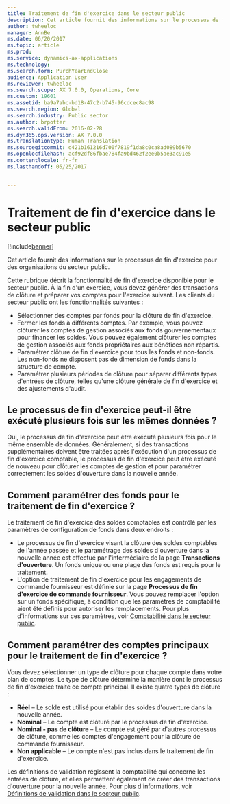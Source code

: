 ```yaml
---
title: Traitement de fin d'exercice dans le secteur public
description: Cet article fournit des informations sur le processus de fin d'exercice pour des organisations du secteur public.
author: twheeloc
manager: AnnBe
ms.date: 06/20/2017
ms.topic: article
ms.prod: 
ms.service: dynamics-ax-applications
ms.technology: 
ms.search.form: PurchYearEndClose
audience: Application User
ms.reviewer: twheeloc
ms.search.scope: AX 7.0.0, Operations, Core
ms.custom: 19601
ms.assetid: ba9a7abc-bd18-47c2-b745-96cdcec8ac98
ms.search.region: Global
ms.search.industry: Public sector
ms.author: brpotter
ms.search.validFrom: 2016-02-28
ms.dyn365.ops.version: AX 7.0.0
ms.translationtype: Human Translation
ms.sourcegitcommit: d421b161216d700f7819f1da8c0ca8ad089b5670
ms.openlocfilehash: acf92df86fbae784fa9bd462f2ee0b5ae3ac91e5
ms.contentlocale: fr-fr
ms.lasthandoff: 05/25/2017


---
```


# <a name="year-end-processing-in-the-public-sector"></a>Traitement de fin d'exercice dans le secteur public

[!include[banner](../includes/banner.md)]


Cet article fournit des informations sur le processus de fin d'exercice pour des organisations du secteur public.

Cette rubrique décrit la fonctionnalité de fin d'exercice disponible pour le secteur public. À la fin d'un exercice, vous devez générer des transactions de clôture et préparer vos comptes pour l'exercice suivant.  Les clients du secteur public ont les fonctionnalités suivantes :

-   Sélectionner des comptes par fonds pour la clôture de fin d'exercice.
-   Fermer les fonds à différents comptes. Par exemple, vous pouvez clôturer les comptes de gestion associés aux fonds gouvernementaux pour financer les soldes. Vous pouvez également clôturer les comptes de gestion associés aux fonds propriétaires aux bénéfices non répartis.
-   Paramétrer clôture de fin d'exercice pour tous les fonds et non-fonds. Les non-fonds ne disposent pas de dimension de fonds dans la structure de compte.
-   Paramétrer plusieurs périodes de clôture pour séparer différents types d'entrées de clôture, telles qu'une clôture générale de fin d'exercice et des ajustements d'audit.

## <a name="can-the-year-end-process-be-run-more-than-one-time-on-the-same-data"></a>Le processus de fin d'exercice peut-il être exécuté plusieurs fois sur les mêmes données ?
Oui, le processus de fin d'exercice peut être exécuté plusieurs fois pour le même ensemble de données. Généralement, si des transactions supplémentaires doivent être traitées après l'exécution d'un processus de fin d'exercice comptable, le processus de fin d'exercice peut être exécuté de nouveau pour clôturer les comptes de gestion et pour paramétrer correctement les soldes d'ouverture dans la nouvelle année.

## <a name="how-do-i-set-up-funds-for-year-end-processing"></a>Comment paramétrer des fonds pour le traitement de fin d'exercice ?
Le traitement de fin d'exercice des soldes comptables est contrôlé par les paramètres de configuration de fonds dans deux endroits :

-   Le processus de fin d'exercice visant la clôture des soldes comptables de l'année passée et le paramétrage des soldes d'ouverture dans la nouvelle année est effectué par l'intermédiaire de la page **Transactions d'ouverture**. Un fonds unique ou une plage des fonds est requis pour le traitement.
-   L'option de traitement de fin d'exercice pour les engagements de commande fournisseur est définie sur la page **Processus de fin d'exercice de commande fournisseur**. Vous pouvez remplacer l'option sur un fonds spécifique, à condition que les paramètres de comptabilité aient été définis pour autoriser les remplacements. Pour plus d'informations sur ces paramètres, voir [Comptabilité dans le secteur public](general-ledger-public-sector.md).

## <a name="how-do-i-set-up-main-accounts-for-year-end-processing"></a>Comment paramétrer des comptes principaux pour le traitement de fin d'exercice ?
Vous devez sélectionner un type de clôture pour chaque compte dans votre plan de comptes. Le type de clôture détermine la manière dont le processus de fin d'exercice traite ce compte principal. Il existe quatre types de clôture :

-   **Réel** – Le solde est utilisé pour établir des soldes d'ouverture dans la nouvelle année.
-   **Nominal** – Le compte est clôturé par le processus de fin d'exercice.
-   **Nominal - pas de clôture** – Le compte est géré par d'autres processus de clôture, comme les comptes d'engagement pour la clôture de commande fournisseur.
-   **Non applicable** – Le compte n'est pas inclus dans le traitement de fin d'exercice.

Les définitions de validation régissent la comptabilité qui concerne les entrées de clôture, et elles permettent également de créer des transactions d'ouverture pour la nouvelle année. Pour plus d'informations, voir [Définitions de validation dans le secteur public](posting-definitions-public-sector.md).




